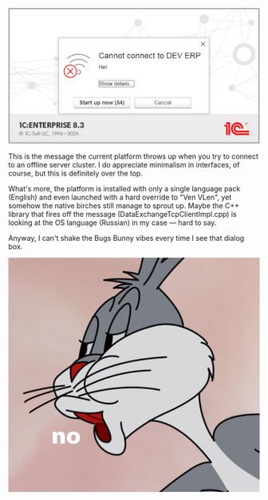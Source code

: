 ﻿![No](no.jpg)

This is the message the current platform throws up when you try to connect to an offline server cluster. I do appreciate minimalism in interfaces, of course, but this is definitely over the top.

What's more, the platform is installed with only a single language pack (English) and even launched with a hard override to "Ven VLen", yet somehow the native birches still manage to sprout up. Maybe the C++ library that fires off the message (DataExchangeTcpClientImpl.cpp) is looking at the OS language (Russian) in my case — hard to say.

Anyway, I can't shake the Bugs Bunny vibes every time I see that dialog box.

![No](bugs-bunny.png)